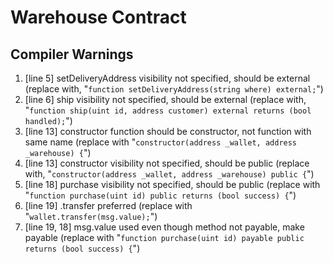 # Warehouse Contract

## Compiler Warnings

1. [line 5] setDeliveryAddress visibility not specified, should be external (replace with, "```function setDeliveryAddress(string where) external;```")
2. [line 6] ship visibility not specified, should be external (replace with, "```function ship(uint id, address customer) external returns (bool handled);```")
3. [line 13] constructor function should be constructor, not function with same name (replace with "```constructor(address _wallet, address _warehouse) {```")
4. [line 13] constructor visibility not specified, should be public (replace with, "```constructor(address _wallet, address _warehouse) public {```")
5. [line 18] purchase visibility not specified, should be public (replace with "```function purchase(uint id) public returns (bool success) {```")
6. [line 19] .transfer preferred (replace with "```wallet.transfer(msg.value);```")
7. [line 19, 18] msg.value used even though method not payable, make payable (replace with "```function purchase(uint id) payable public returns (bool success) {```")